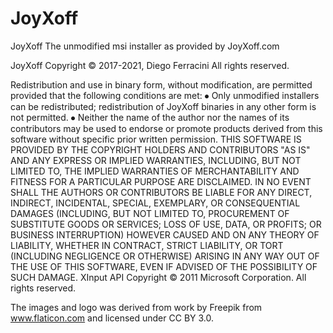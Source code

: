 # JoyXoff
JoyXoff
The unmodified msi installer as provided by JoyXoff.com

JoyXoff 
Copyright © 2017-2021, Diego Ferracini
All rights reserved.

Redistribution and use in binary form, without modification, are permitted provided that the following conditions are met:
⦁	Only unmodified installers can be redistributed; redistribution of JoyXoff binaries in any other form is not permitted.
⦁	Neither the name of the author nor the names of its contributors may be used to endorse or promote products derived from this software without specific prior written permission.
THIS SOFTWARE IS PROVIDED BY THE COPYRIGHT HOLDERS AND CONTRIBUTORS "AS IS" AND ANY EXPRESS OR IMPLIED WARRANTIES, INCLUDING, BUT NOT LIMITED TO, THE IMPLIED WARRANTIES OF MERCHANTABILITY AND FITNESS FOR A PARTICULAR PURPOSE ARE DISCLAIMED. IN NO EVENT SHALL THE AUTHORS OR CONTRIBUTORS BE LIABLE FOR ANY DIRECT, INDIRECT, INCIDENTAL, SPECIAL, EXEMPLARY, OR CONSEQUENTIAL DAMAGES (INCLUDING, BUT NOT LIMITED TO, PROCUREMENT OF SUBSTITUTE GOODS OR SERVICES; LOSS OF USE, DATA, OR PROFITS; OR BUSINESS INTERRUPTION) HOWEVER CAUSED AND ON ANY THEORY OF LIABILITY, WHETHER IN CONTRACT, STRICT LIABILITY, OR TORT (INCLUDING NEGLIGENCE OR OTHERWISE) ARISING IN ANY WAY OUT OF THE USE OF THIS SOFTWARE, EVEN IF ADVISED OF THE POSSIBILITY OF SUCH DAMAGE.
XInput API
Copyright © 2011 Microsoft Corporation. All rights reserved.

The images and logo was derived from work by Freepik from www.flaticon.com and licensed under CC BY 3.0.
